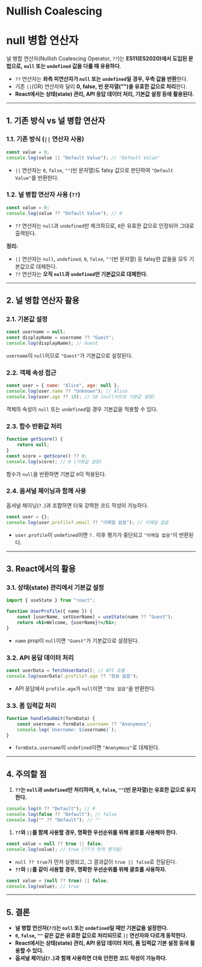 # Nullish Coalescing

# null 병합 연산자

널 병합 연산자(Nullish Coalescing Operator, `??`)는 **ES11(ES2020)에서 도입된 문법으로, `null` 또는 `undefined` 값을 다룰 때 유용하다**.

- `??` 연산자는 **좌측 피연산자가 `null` 또는 `undefined`일 경우, 우측 값을 반환**한다.
- 기존 `||`(OR) 연산자와 달리 **0, false, 빈 문자열("")을 유효한 값으로 처리**한다.
- **React에서는 상태(state) 관리, API 응답 데이터 처리, 기본값 설정 등에 활용된다.**

---

## 1. 기존 방식 vs 널 병합 연산자

### 1.1. 기존 방식 (`||` 연산자 사용)

```jsx
const value = 0;
console.log(value || "Default Value"); // "Default Value"
```

- `||` 연산자는 `0`, `false`, `""`(빈 문자열)도 falsy 값으로 판단하여 `"Default Value"`를 반환한다.

### 1.2. 널 병합 연산자 사용 (`??`)

```jsx
const value = 0;
console.log(value ?? "Default Value"); // 0
```

- `??` 연산자는 `null`과 `undefined`만 체크하므로, `0`은 유효한 값으로 인정되어 그대로 출력된다.

**정리:**

- `||` 연산자는 `null`, `undefined`, `0`, `false`, `""`(빈 문자열) 등 falsy한 값들을 모두 기본값으로 대체한다.
- `??` 연산자는 **오직 `null`과 `undefined`만 기본값으로 대체한다.**

---

## 2. 널 병합 연산자 활용

### 2.1. 기본값 설정

```jsx
const username = null;
const displayName = username ?? "Guest";
console.log(displayName); // Guest
```

`username`이 `null`이므로 `"Guest"`가 기본값으로 설정된다.

### 2.2. 객체 속성 접근

```jsx
const user = { name: "Alice", age: null };
console.log(user.name ?? "Unknown"); // Alice
console.log(user.age ?? 18); // 18 (null이므로 기본값 설정)
```

객체의 속성이 `null` 또는 `undefined`일 경우 기본값을 적용할 수 있다.

### 2.3. 함수 반환값 처리

```jsx
function getScore() {
    return null;
}
const score = getScore() ?? 0;
console.log(score); // 0 (기본값 설정)
```

함수가 `null`을 반환하면 기본값 `0`이 적용된다.

### 2.4. 옵셔널 체이닝과 함께 사용

옵셔널 체이닝(`?.`)과 조합하면 더욱 강력한 코드 작성이 가능하다.

```jsx
const user = {};
console.log(user.profile?.email ?? "이메일 없음"); // 이메일 없음
```

- `user.profile`이 `undefined`이면 `?.` 이후 평가가 중단되고 `"이메일 없음"`이 반환된다.

---

## 3. React에서의 활용

### 3.1. 상태(state) 관리에서 기본값 설정

```jsx
import { useState } from "react";

function UserProfile({ name }) {
    const [userName, setUserName] = useState(name ?? "Guest");
    return <h1>Welcome, {userName}!</h1>;
}
```

- `name` prop이 `null`이면 `"Guest"`가 기본값으로 설정된다.

### 3.2. API 응답 데이터 처리

```jsx
const userData = fetchUserData(); // API 호출
console.log(userData?.profile?.age ?? "정보 없음");
```

- API 응답에서 `profile.age`가 `null`이면 `"정보 없음"`을 반환한다.

### 3.3. 폼 입력값 처리

```jsx
function handleSubmit(formData) {
    const username = formData.username ?? "Anonymous";
    console.log(`Username: ${username}`);
}
```

- `formData.username`이 `undefined`이면 `"Anonymous"`로 대체된다.

---

## 4. 주의할 점

1. **`??`는 `null`과 `undefined`만 처리하며, `0`, `false`, `""`(빈 문자열)는 유효한 값으로 유지한다.**

```jsx
console.log(0 ?? "Default"); // 0
console.log(false ?? "Default"); // false
console.log("" ?? "Default"); // ""
```

1. **`??`와 `||`를 함께 사용할 경우, 명확한 우선순위를 위해 괄호를 사용해야 한다.**

```jsx
const value = null ?? true || false;
console.log(value); // true (??가 먼저 평가됨)
```

- `null ?? true`가 먼저 실행되고, 그 결과값이 `true || false`로 전달된다.
- **`??`와 `||`를 같이 사용할 경우, 명확한 우선순위를 위해 괄호를 사용하자.**

```jsx
const value = (null ?? true) || false;
console.log(value); // true
```

---

## 5. 결론

- **널 병합 연산자(`??`)는 `null` 또는 `undefined`일 때만 기본값을 설정한다.**
- **`0`, `false`, `""` 같은 값은 유효한 값으로 처리되므로 `||` 연산자와 다르게 동작한다.**
- **React에서는 상태(state) 관리, API 응답 데이터 처리, 폼 입력값 기본 설정 등에 활용할 수 있다.**
- **옵셔널 체이닝(`?.`)과 함께 사용하면 더욱 안전한 코드 작성이 가능하다.**